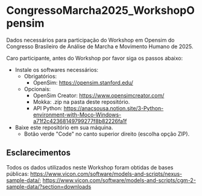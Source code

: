 # CongressoMarcha2025_WorkshopOpensim
Dados necessários para participação do Workshop em Opensim do Congresso Brasileiro de Análise de Marcha e Movimento Humano de 2025.

Caro participante, antes do Workshop por favor siga os passos abaixo:

 - Instale os softwares necessários:
   - Obrigatórios:
     - OpenSim: https://opensim.stanford.edu/
   - Opcionais:
     - OpenSim Creator: https://www.opensimcreator.com/
     - Mokka: .zip na pasta deste repositório.
     - API Python: https://anacsousa.notion.site/3-Python-environment-with-Moco-Windows-a71f2c42368149799277f8b82226fa1f
 - Baixe este repositório em sua máquina.
   - Botão verde "Code" no canto superior direito (escolha opção ZIP).  


## Esclarecimentos

Todos os dados utilizados neste Workshop foram obtidas de bases públicas: https://www.vicon.com/software/models-and-scripts/nexus-sample-data/; https://www.vicon.com/software/models-and-scripts/cgm-2-sample-data/?section=downloads
